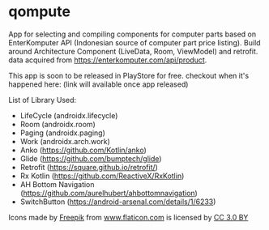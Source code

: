 # qompute
App for selecting and compiling components for computer parts based on EnterKomputer API (Indonesian source of computer part price listing). Build around Architecture Component (LiveData, Room, ViewModel) and retrofit. data acquired from https://enterkomputer.com/api/product.

This app is soon to be released in PlayStore for free. checkout when it's happened here:
(link will available once app released)

List of Library Used:
- LifeCycle (androidx.lifecycle)
- Room (androidx.room)
- Paging (androidx.paging)
- Work (androidx.arch.work)
- Anko (https://github.com/Kotlin/anko)
- Glide (https://github.com/bumptech/glide)
- Retrofit (https://square.github.io/retrofit/)
- Rx Kotlin (https://github.com/ReactiveX/RxKotlin)
- AH Bottom Navigation (https://github.com/aurelhubert/ahbottomnavigation)
- SwitchButton (https://android-arsenal.com/details/1/6233)

<div>Icons made by <a href="https://www.freepik.com" title="Freepik">Freepik</a> from <a href="https://www.flaticon.com/" title="Flaticon">www.flaticon.com</a> is licensed by <a href="http://creativecommons.org/licenses/by/3.0/" title="Creative Commons BY 3.0" target="_blank">CC 3.0 BY</a></div>
